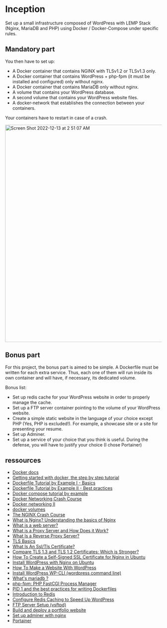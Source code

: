 # Inception
Set up a small infrastructure composed of WordPress with LEMP Stack (Nginx, MariaDB and PHP) using Docker / Docker-Compose under specific rules.

## Mandatory part
You then have to set up:
- A Docker container that contains NGINX with TLSv1.2 or TLSv1.3 only.
- A Docker container that contains WordPress + php-fpm (it must be installed and
configured) only without nginx.
- A Docker container that contains MariaDB only without nginx.
- A volume that contains your WordPress database.
- A second volume that contains your WordPress website files.
- A docker-network that establishes the connection between your containers.

Your containers have to restart in case of a crash.

<img width="697" alt="Screen Shot 2022-12-13 at 2 51 07 AM" src="https://user-images.githubusercontent.com/46541419/207206454-724fbb86-7285-4893-b70c-537f37d81d71.png">

## Bonus part
For this project, the bonus part is aimed to be simple.
A Dockerfile must be written for each extra service. Thus, each one of them will run
inside its own container and will have, if necessary, its dedicated volume.

Bonus list:
  - Set up redis cache for your WordPress website in order to properly manage the cache.
  - Set up a FTP server container pointing to the volume of your WordPress website.
  - Create a simple static website in the language of your choice except PHP (Yes, PHP is excluded!). For example, a showcase site or a site for presenting your resume.
  - Set up Adminer.
  - Set up a service of your choice that you think is useful. During the defense, you will have to justify your choice (I chose Portainer)

## ressources
- [Docker docs](https://docs.docker.com/desktop/)
- [Getting started with docker, the step by step tutorial](https://www.youtube.com/watch?v=Vyp5_F42NGs&t=1s)
- [Dockerfile Tutorial by Example I - Basics](https://www.youtube.com/watch?v=6Er8MAvTWlI)
- [Dockerfile Tutorial by Example II - Best practices](https://www.youtube.com/watch?v=ZcMr4G5DH7c&t=2s)
- [Docker compose tutorial by example](https://www.youtube.com/watch?v=4EqysCR3mjo&list=PLX0Ak4vUBQfC6S8egys9kx6uy6tpw5yDX&index=28)
- [Docker Networking Crash Course](https://www.youtube.com/watch?v=OU6xOM0SE4o)
- [Docker networking II](https://www.youtube.com/watch?v=bKFMS5C4CG0&t=1073s)
- [docker volumes](https://docs.docker.com/storage/volumes/)
- [The NGINX Crash Course](https://www.youtube.com/watch?v=7VAI73roXaY&t=565s)
- [What is Nginx? Understanding the basics of Nginx](https://medium.com/devopscurry/what-is-nginx-understanding-the-basics-of-nginx-in-2021-f8ee0f3d3d54)
- [What is a web server?](https://developer.mozilla.org/en-US/docs/Learn/Common_questions/What_is_a_web_server)
- [What is a Proxy Server and How Does it Work?](https://www.varonis.com/blog/what-is-a-proxy-server)
- [What Is a Reverse Proxy Server?](https://www.nginx.com/resources/glossary/reverse-proxy-server/)
- [TLS Basics](https://www.internetsociety.org/deploy360/tls/basics/)
- [What Is An Ssl/Tls Certificate?](https://aws.amazon.com/what-is/ssl-certificate/?nc1=h_ls)
- [Compare TLS 1.3 and TLS 1.2 Certificates: Which is Stronger?](https://www.venafi.com/blog/why-tls-13-radically-different-tls-12#:~:text=As%20part%20of%20the%20SSL,weaknesses%20that%20had%20security%20vulnerabilities.)
- [How To Create a Self-Signed SSL Certificate for Nginx in Ubuntu](https://www.digitalocean.com/community/tutorials/how-to-create-a-self-signed-ssl-certificate-for-nginx-in-ubuntu-16-04)
- [Install WordPress with Nginx on Ubuntu](https://www.digitalocean.com/community/tutorials/install-wordpress-nginx-ubuntu#install-wordpress-with-nginx-on-ubuntu)
- [How To Make a Website With WordPress](https://www.youtube.com/watch?v=O79pJ7qXwoE)
- [Install WordPress WP-CLI (wordpress command line)](https://blog.sucuri.net/2022/11/wp-cli-how-to-install-wordpress-via-ssh.html#create-directory)
- [What's mariadb ?](https://www.techtarget.com/searchdatamanagement/definition/MariaDB)
- [php-fpm: PHP FastCGI Process Manager](https://rm-rf.medium.com/an-introduction-to-php-fpm-tuning-c422f0f26418)
- [PID 1 and the best practices for writing Dockerfiles](https://www.padok.fr/en/blog/docker-processes-container)
- [Introduction to Redis](https://severalnines.com/blog/introduction-redis-what-it-what-are-use-cases-etc/)
- [Configure Redis Caching to Speed Up WordPress](https://www.digitalocean.com/community/tutorials/how-to-configure-redis-caching-to-speed-up-wordpress-on-ubuntu-14-04)
- [ FTP Server Setup (vsftpd)](https://www.youtube.com/watch?v=TyqwwAzwLuM)
- [ Build and deploy a portfolio website ](https://www.youtube.com/watch?v=_xkSvufmjEs)
- [ Set up adminer with nginx ](https://www.digitalocean.com/community/questions/how-to-install-adminer-on-a-nginx-server-running-ubuntu-os-on-it)
- [ Portainer ](https://docs.portainer.io/)

